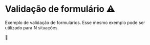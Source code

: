 # Validação de formulário :warning:

Exemplo de validação de formulários.
Esse mesmo exemplo pode ser utilizado para N situações.

:rocket: